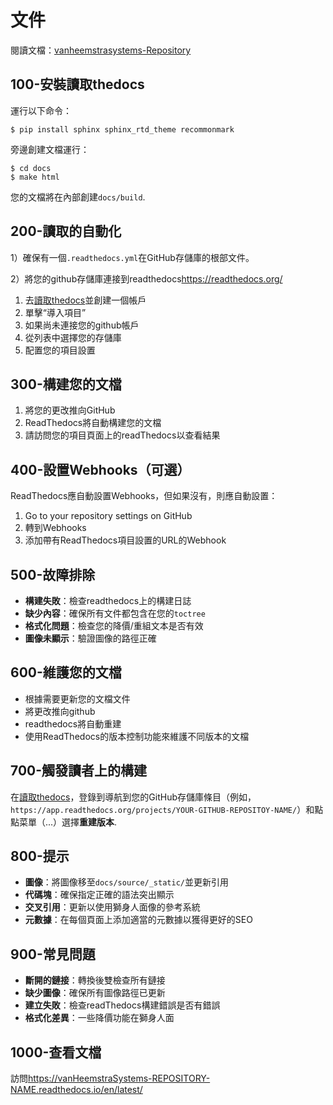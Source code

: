 # 文件

閱讀文檔：[vanheemstrasystems-Repository](https://vanHeemstraSystems-REPOSITORY-NAME.readthedocs.io/en/latest/)

## 100-安裝讀取thedocs

運行以下命令：

    $ pip install sphinx sphinx_rtd_theme recommonmark

旁邊創建文檔運行：

    $ cd docs
    $ make html

您的文檔將在內部創建`docs/build`.

## 200-讀取的自動化

1）確保有一個`.readthedocs.yml`在GitHub存儲庫的根部文件。

2）將您的github存儲庫連接到readthedocs<https://readthedocs.org/>

1.  去[讀取thedocs](https://readthedocs.org/)並創建一個帳戶
2.  單擊“導入項目”
3.  如果尚未連接您的github帳戶
4.  從列表中選擇您的存儲庫
5.  配置您的項目設置

## 300-構建您的文檔

1.  將您的更改推向GitHub
2.  ReadThedocs將自動構建您的文檔
3.  請訪問您的項目頁面上的readThedocs以查看結果

## 400-設置Webhooks（可選）

ReadThedocs應自動設置Webhooks，但如果沒有，則應自動設置：

1.  Go to your repository settings on GitHub
2.  轉到Webhooks
3.  添加帶有ReadThedocs項目設置的URL的Webhook

## 500-故障排除

-   **構建失敗**：檢查readthedocs上的構建日誌
-   **缺少內容**：確保所有文件都包含在您的`toctree`
-   **格式化問題**：檢查您的降價/重組文本是否有效
-   **圖像未顯示**：驗證圖像的路徑正確

## 600-維護您的文檔

-   根據需要更新您的文檔文件
-   將更改推向github
-   readthedocs將自動重建
-   使用ReadThedocs的版本控制功能來維護不同版本的文檔

## 700-觸發讀者上的構建

在[讀取thedocs](https://readthedocs.org/)，登錄到導航到您的GitHub存儲庫條目（例如，`https://app.readthedocs.org/projects/YOUR-GITHUB-REPOSITOY-NAME/`）和點點菜單（...）選擇**重建版本**.

## 800-提示

-   **圖像**：將圖像移至`docs/source/_static/`並更新引用
-   **代碼塊**：確保指定正確的語法突出顯示
-   **交叉引用**：更新以使用獅身人面像的參考系統
-   **元數據**：在每個頁面上添加適當的元數據以獲得更好的SEO

## 900-常見問題

-   **斷開的鏈接**：轉換後雙檢查所有鏈接
-   **缺少圖像**：確保所有圖像路徑已更新
-   **建立失敗**：檢查readThedocs構建錯誤是否有錯誤
-   **格式化差異**：一些降價功能在獅身人面

## 1000-查看文檔

訪問<https://vanHeemstraSystems-REPOSITORY-NAME.readthedocs.io/en/latest/>
